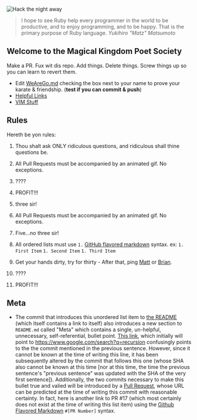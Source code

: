 ![Hack the night away](https://media.giphy.com/media/LmNwrBhejkK9EFP504/giphy.gif)

> I hope to see Ruby help every programmer in the world to be productive, and to enjoy programming, and to be happy. That is the primary purpose of Ruby language.
> _Yukihiro "Matz" Matsumoto_

## Welcome to the Magical Kingdom Poet Society
Make a PR. Fux wit dis repo. Add things. Delete things. Screw things up so you can learn to revert them.

- Edit [WeAreGo.md](docs/WeAreGo.md) checking the box next to your name to prove your karate & friendship. (**test if you can commit & push**)
- [Helpful Links](docs/HelpfulLinks.md)
- [VIM Stuff](docs/VIM.md)

## Rules
Hereth be yon rules:
1. Thou shalt ask ONLY ridiculous questions, and ridiculous shall thine questions be.
2. All Pull Requests must be accompanied by an animated gif. No exceptions.
3. ????
4. PROFIT!!!
5. three sir!

1. All Pull Requests must be accompanied by an animated gif. No exceptions.
1. Five...no three sir!
1. All ordered lists must use `1.` [GitHub flavored markdown](https://guides.github.com/features/mastering-markdown/) syntax. ex: `1. First Item` `1. Second Item` `1. Third Item`
1. Get your hands dirty, try for thirty - After that, ping [Matt](https://github.com/mathisto) or [Brian](https://github.com/todtb).
1. ????
1. PROFIT!!!

## Meta
- The commit that introduces this unordered list item to [the README](README.md) (which itself contains a link to itself) also introduces a new section to `README.md` called "Meta" which contains a single, un-helpful, unnecessary, self-referential, bullet point. [This link](https://github.com/mathisto/magicalkingdompoetsociety/commit/e2f85cf47292c966b50342174e0d46a7b5e9315c), which initially will point to https://www.google.com/search?q=recursion confusingly points to the the commit mentioned in the previous sentence. However, since it cannot be known at the time of writing this line, it has been subsequently altered by the commit that follows this one (whose SHA also cannot be known at this time [nor at this time, the time the previous sentence's "previous sentence" was updated with the SHA of the very first sentence]). Additionally, the two commits necessary to make this bullet true and valied will be introduced by a [Pull Request](https://github.com/mathisto/magicalkingdompoetsociety/pull/17), whose URL can be predicted at the time of writing this commit with reasonable certainty. In fact, here is another link to PR #17 (which most certainly does not exist at the time of writing this list item) using the [Github Flavored Markdown](https://guides.github.com/features/mastering-markdown/#GitHub-flavored-markdown) `#[PR Number]` syntax.

